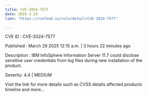 ```yaml
---
title: CVE-2024-7577
date: 2025-3-29
lien: "https://cvefeed.io/vuln/detail/CVE-2024-7577"

---
```


CVE ID : CVE-2024-7577

Published :  March 29
2025
12:15 a.m. | 3 hours
22 minutes ago

Description : IBM InfoSphere Information Server 11.7 could disclose sensitive user credentials from log files during new installation of the product.

Severity: 4.4 | MEDIUM

Visit the link for more details
such as CVSS details
affected products
timeline
and more...
